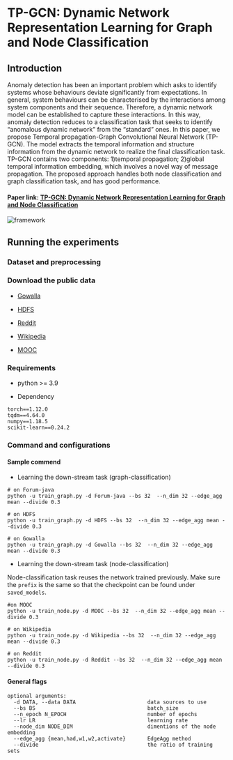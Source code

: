 # TP-GCN: Dynamic Network Representation Learning for Graph and Node Classification
<!--#### -->
## Introduction
Anomaly detection has been an important problem which asks to identify systems whose behaviours deviate significantly from expectations. In general, system behaviours
can be characterised by the interactions among system components and their sequence. Therefore, a dynamic network model can be established to capture these interactions. In this way, anomaly detection reduces to a classification task that seeks to identify “anomalous dynamic network” from the “standard” ones. 
In this paper, we propose Temporal propagation-Graph Convolutional Neural Network (TP-GCN). The model extracts the temporal information and structure information from the dynamic network to realize the final classification task. TP-GCN contains two components: 1)temporal propagation; 2)global temporal information embedding, which involves a novel way of message propagation.
The proposed approach handles both node classification and graph classification task, and has good performance.

#### Paper link: [TP-GCN: Dynamic Network Representation Learning for Graph and Node Classification](https://XXX)
![framework](https://user-images.githubusercontent.com/105060483/215426102-45c1c364-bd0d-4cbe-98c7-242c2d731b86.png "The framework of TP-GCN")
## Running the experiments

### Dataset and preprocessing

### Download the public data
* [Gowalla](https://snap.stanford.edu/data/loc-gowalla.html)

* [HDFS](https://doi.org/10.5281/zenodo.1144100)

* [Reddit](http://snap.stanford.edu/jodie/reddit.csv)

* [Wikipedia](http://snap.stanford.edu/jodie/wikipedia.csv)

* [MOOC](http://snap.stanford.edu/jodie/mooc.csv)

### Requirements

* python >= 3.9

* Dependency

```{bash}
torch==1.12.0
tqdm==4.64.0
numpy==1.18.5
scikit-learn==0.24.2
```

### Command and configurations

#### Sample commend
* Learning the down-stream task (graph-classification)
```{bash}
# on Forum-java
python -u train_graph.py -d Forum-java --bs 32  --n_dim 32 --edge_agg mean --divide 0.3

# on HDFS
python -u train_graph.py -d HDFS --bs 32  --n_dim 32 --edge_agg mean --divide 0.3

# on Gowalla
python -u train_graph.py -d Gowalla --bs 32  --n_dim 32 --edge_agg mean --divide 0.3
```

* Learning the down-stream task (node-classification)

Node-classification task reuses the network trained previously. Make sure the `prefix` is the same so that the checkpoint can be found under `saved_models`.

```{bash}
#on MOOC
python -u train_node.py -d MOOC --bs 32  --n_dim 32 --edge_agg mean --divide 0.3

# on Wikipedia
python -u train_node.py -d Wikipedia --bs 32  --n_dim 32 --edge_agg mean --divide 0.3

# on Reddit
python -u train_node.py -d Reddit --bs 32  --n_dim 32 --edge_agg mean --divide 0.3
```

#### General flags

```{txt}
optional arguments:
  -d DATA, --data DATA                       data sources to use
  --bs BS                                    batch_size
  --n_epoch N_EPOCH                          number of epochs
  --lr LR                                    learning rate
  --node_dim NODE_DIM                        dimentions of the node embedding
  --edge_agg {mean,had,w1,w2,activate}       EdgeAgg method
  --divide                                   the ratio of training sets
```
